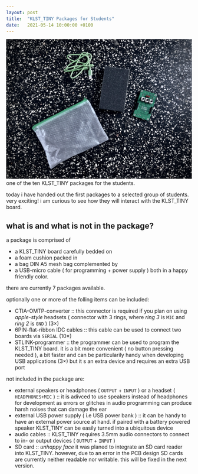```yaml
---
layout: post
title:  "KLST_TINY Packages for Students"
date:   2021-05-14 10:00:00 +0100
---
```


![](/assets/2021-05-14-KLST_TINY-packages-for-students.jpeg) one of the ten KLST_TINY packages for the students.   

today i have handed out the first packages to a selected group of students. very exciting! i am curious to see how they will interact with the KLST_TINY board.

## what is and what is not in the package?

a package is comprised of

- a KLST_TINY board carefully bedded on
- a foam cushion packed in
- a bag DIN A5 mesh bag complemented by
- a USB-micro cable ( for programming + power supply ) both in a happy friendly color.

there are currently 7 packages available.

optionally one or more of the folling items can be included:

- CTIA-OMTP-converter :: this connector is required if you plan on using *apple-style* headsets ( connector with 3 rings, where *ring 3* is `MIC` and *ring 2* is `GND` ) (3×)
- 6PIN-flat-ribbon IDC cables :: this cable can be used to connect two boards via `SERIAL` (10×)
- STLINK-programmer :: the programmer can be used to program the KLST_TINY board. it is a bit more convenient ( no button pressing needed ), a bit faster and can be particularily handy when developing USB applications (3×) but it s an extra device and requires an extra USB port

not included in the package are:

- external speakers or headphones ( `OUTPUT` + `INPUT` ) or a headset ( `HEADPHONES+MIC` ) :: it is adivced to use speakers instead of headphones for development as errors or glitches in audio programming can produce harsh noises that can damage the ear
- external USB power supply ( i.e USB power bank ) :: it can be handy to have an external power source at hand. if paired with a battery powered speaker KLST_TINY can be easily turned into a ubiquitous device
- audio cables :: KLST_TINY requires 3.5mm audio connectors to connect to in- or output devices ( `OUTPUT` + `INPUT` )
- SD card :: *unhappy face* it was planed to integrate an SD card reader into KLST_TINY. however, due to an error in the PCB design SD cards are currently neither readable nor writable. this will be fixed in the next version.
